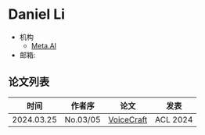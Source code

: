 # Daniel Li

- 机构
  - [Meta.AI](../Institutions/USA-Meta.AI.md)
- 邮箱:

## 论文列表

| 时间 | 作者序 | 论文 | 发表 |
|:-:|:-:|---|---|
| 2024.03.25 | No.03/05 | [VoiceCraft](../Models/Speech_LLM/2024.03.25_VoiceCraft.md) | ACL 2024 |